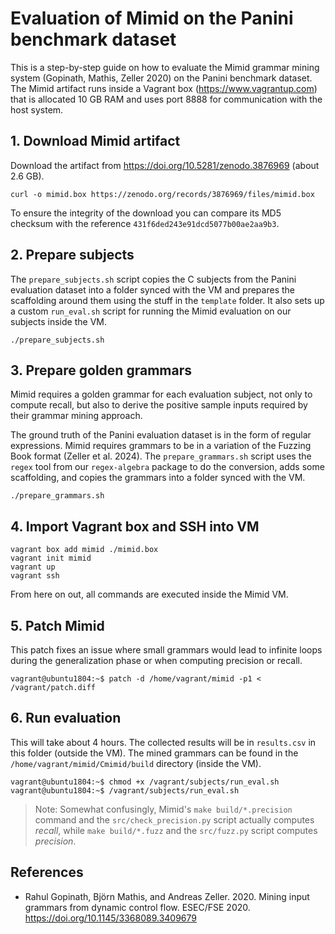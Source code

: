 # Evaluation of Mimid on the Panini benchmark dataset

This is a step-by-step guide on how to evaluate the Mimid grammar mining system (Gopinath, Mathis, Zeller 2020) on the Panini benchmark dataset. The Mimid artifact runs inside a Vagrant box (<https://www.vagrantup.com>) that is allocated 10 GB RAM and uses port 8888 for communication with the host system.

## 1. Download Mimid artifact

Download the artifact from <https://doi.org/10.5281/zenodo.3876969> (about 2.6 GB).

```shell
curl -o mimid.box https://zenodo.org/records/3876969/files/mimid.box
```

To ensure the integrity of the download you can compare its MD5 checksum with the reference `431f6ded243e91dcd5077b00ae2aa9b3`.

## 2. Prepare subjects

The `prepare_subjects.sh` script copies the C subjects from the Panini evaluation dataset into a folder synced with the VM and prepares the scaffolding around them using the stuff in the `template` folder. It also sets up a custom `run_eval.sh` script for running the Mimid evaluation on our subjects inside the VM.

```shell
./prepare_subjects.sh
```

## 3. Prepare golden grammars

Mimid requires a golden grammar for each evaluation subject, not only to compute recall, but also to derive the positive sample inputs required by their grammar mining approach.

The ground truth of the Panini evaluation dataset is in the form of regular expressions. Mimid requires grammars to be in a variation of the Fuzzing Book format (Zeller et al. 2024). The `prepare_grammars.sh` script uses the `regex` tool from our `regex-algebra` package to do the conversion, adds some scaffolding, and copies the grammars into a folder synced with the VM.

```shell
./prepare_grammars.sh
```

## 4. Import Vagrant box and SSH into VM

```shell
vagrant box add mimid ./mimid.box
vagrant init mimid
vagrant up
vagrant ssh
```

From here on out, all commands are executed inside the Mimid VM.

## 5. Patch Mimid

This patch fixes an issue where small grammars would lead to infinite loops during the generalization phase or when computing precision or recall.

```console
vagrant@ubuntu1804:~$ patch -d /home/vagrant/mimid -p1 < /vagrant/patch.diff
```

## 6. Run evaluation

This will take about 4 hours. The collected results will be in `results.csv` in this folder (outside the VM). The mined grammars can be found in the `/home/vagrant/mimid/Cmimid/build` directory (inside the VM).

```console
vagrant@ubuntu1804:~$ chmod +x /vagrant/subjects/run_eval.sh
vagrant@ubuntu1804:~$ /vagrant/subjects/run_eval.sh
```

> Note: Somewhat confusingly, Mimid's `make build/*.precision` command and the `src/check_precision.py` script actually computes *recall*, while `make build/*.fuzz` and the `src/fuzz.py` script computes *precision*.

## References

* Rahul Gopinath, Björn Mathis, and Andreas Zeller. 2020. Mining input grammars from dynamic control flow. ESEC/FSE 2020. <https://doi.org/10.1145/3368089.3409679>
